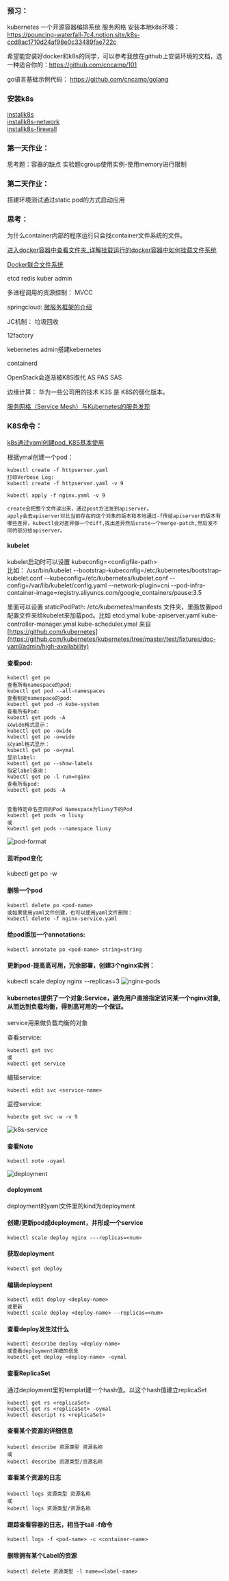 

### 预习：
kubernetes 一个开源容器编排系统  服务网格
安装本地k8s环境： https://pouncing-waterfall-7c4.notion.site/k8s-ccd8ac1710d24af98e0c33489fae722c

希望能安装好docker和k8s的同学，可以参考我放在github上安装环境的文档，选一种适合你的：https://github.com/cncamp/101

go语言基础示例代码： https://github.com/cncamp/golang


### 安装k8s
[installk8s](./installk8s.md)  
[installk8s-network](./installk8s.md#network)  
[installk8s-firewall](./installk8s.md#firewall)  


### 第一天作业：
思考题：容器的缺点
实验题cgroup使用实例-使用memory进行限制

### 第二天作业：
搭建环境测试通过static pod的方式启动应用

### 思考：
为什么container内部的程序运行只会找container文件系统的文件。

[进入docker容器中查看文件夹_详解挂载运行的docker容器中如何挂载文件系统](https://blog.csdn.net/weixin_39990138/article/details/112032348)

[Docker联合文件系统](https://www.cnblogs.com/nyh-blog/articles/11988406.html)

etcd redis
kuber admin

多进程调用的资源控制：
MVCC

springcloud: [微服务框架的介绍](https://blog.csdn.net/polo2044/article/details/95319059)

JC机制： 垃圾回收

12factory

kebernetes admin搭建kebernetes

containerd

OpenStack会逐渐被K8S取代
    AS PAS SAS

边缘计算： 华为一些公司用的技术
K3S 是 K8S的弱化版本。

[服务网格（Service Mesh）与Kubernetes的服务发现](https://blog.csdn.net/weixin_45412507/article/details/96241079)



### K8S命令：
[k8s通过yaml创建pod_K8S基本使用](https://blog.csdn.net/weixin_42518709/article/details/112434245)

根据ymal创建一个pod： 
```
kubectl create -f httpserver.yaml
打印Verbose Log:
kubectl create -f httpserver.yaml -v 9

kubectl apply -f nginx.yaml -v 9

create会把整个文件读出来，通过post方法发到apiserver。
apply会去apiserver对比当前存在的这个对象的版本和本地通过-f传给apiserver的版本有哪些差异，kubectl会对差异做一个diff,找出差异然后crate一个merge-patch,然后发不同的部分给apiserver。
```

#### kubelet
kubelet启动时可以设置 kubeconfig=\<configfile-path\>  
比如：
/usr/bin/kubelet --bootstrap-kubeconfig=/etc/kubernetes/bootstrap-kubelet.conf --kubeconfig=/etc/kubernetes/kubelet.conf --config=/var/lib/kubelet/config.yaml --network-plugin=cni --pod-infra-container-image=registry.aliyuncs.com/google_containers/pause:3.5

里面可以设置 staticPodPath: /etc/kubernetes/manifests 文件夹，里面放置pod配置文件来给kubelet来加载pod。比如
etcd.ymal kube-apiserver.yaml kube-controller-manager.ymal kube-scheduler.ymal 来自[https://github.com/kubernetes](https://github.com/kubernetes/kubernetes/tree/master/test/fixtures/doc-yaml/admin/high-availability)


#### 查看pod:
```
kubectl get po
查看所有namespace的pod:
kubectl get pod --all-namespaces
查看制定namespace的pod:
kubectl get pod -n kube-system
查看所有Pod:
kubectl get pods -A
以wide格式显示：
kubectl get po -owide
kubectl get po -o=wide
以yaml格式显示：
kubectl get po -o=ymal
显示label:
kubectl get po --show-labels
指定label查询：
kubectl get po -l run=nginx
查看所有pod:
kubectl get pods -A


查看特定命名空间的Pod Namespace为liusy下的Pod
kubectl get pods -n liusy
或
kubectl get pods --namespace liusy
```
![pod-format](images/pods-format.png)

#### 监听pod变化
kubectl get po -w

#### 删除一个pod
```
kubectl delete po <pod-name>
或如果使用yaml文件创建，也可以使用yaml文件删除：
kubectl delete -f nginx-service.yaml
```

#### 给pod添加一个annotations:
```
kubectl annotate po <pod-name> string=string
```

#### 更新pod-提高高可用，冗余部署，创建3个nginx实例：
kubectl scale deploy nginx --replicas=3
![nginx-pods](images/nginx-pods.png)

#### kubernetes提供了一个对象:Service，避免用户直接指定访问某一个nginx对象,从而达到负载均衡，得到高可用的一个保证。
service用来做负载均衡的对象



查看service:
```
kubectl get svc
或
kubectl get service
```

编辑service:
```
kubectl edit svc <service-name>
```

监控service:
```
kubecto get svc -w -v 9
```

![k8s-service](images/k8s-service.png)


#### 查看Note
```
kubectl note -oyaml
```
![deployment](images/deployment-replicaSet.png)

#### deployment
deployment的yaml文件里的kind为deployment

#### 创建/更新pod成deployment，并形成一个service
```
kubectl scale deploy nginx ---replicas=<num>
```

#### 获取deployment
```
kubectl get deploy
```

#### 编辑deploypent
```
kubectl edit deploy <deploy-name>
或更新
kubectl scale deploy <deploy-name> --replicas=<num>
```

#### 查看deploy发生过什么
```
kubectl describe deploy <deploy-name>
或查看deployment详细的信息
kubectl get deploy <deploy-name> -oymal
```

#### 查看ReplicaSet
通过deployment里的templat建一个hash值。以这个hash值建立replicaSet
```
kubectl get rs <replicaSet>
kubectl get rs <replicaSet> -oymal
kubectl descript rs <replicaSet>
```

#### 查看某个资源的详细信息
```
kubectl describe 资源类型 资源名称
或
kubectl describe 资源类型/资源名称
```

#### 查看某个资源的日志
```
kubectl logs 资源类型 资源名称
或
kubectl logs 资源类型/资源名称
```

#### 跟踪查看容器的日志，相当于tail -f命令
```
kubectl logs -f <pod-name> -c <container-name>
```

#### 删除拥有某个Label的资源
```
kubectl delete 资源类型 -l name=<label-name>
```
